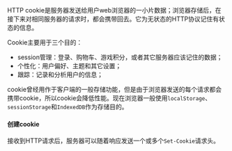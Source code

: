 HTTP cookie是服务器发送给用户web浏览器的一小片数据；浏览器存储后，在接下来对相同服务器的请求时，都会携带回去。它为无状态的HTTP协议记住有状态的信息。



Cookie主要用于三个目的：

* session管理：登录、购物车、游戏积分，或者其它服务器应该记住的数据；
* 个性化：用户偏好、主题和其它设置；
* 跟踪：记录和分析用户的信息；

cookie曾经用作于客户端的一般存储功能，但是由于浏览器发送的每个请求都会携带cookie，所以cookie会降低性能。现在浏览器一般使用`localStorage`、`sessionStorage`和`IndexedDB`作为存储目的。

#### 创建cookie

接收到HTTP请求后，服务器可以随着响应发送一个或多个`Set-Cookie`请求头。



















































